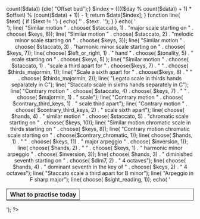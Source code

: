 <?php
$keys = array("A flat",  "A", "B flat", "B", "C",
"C sharp", "D", "E flat", "E", "F",
"F sharp", "G");

$thirds_majormin = array( "major", "minor");

$left_or_right = array( "Left", "Right");

$tonality = array( "major staccato", "harmonic minor staccato", "melodic minor staccato",
"major",          "harmonic minor",          "melodic minor");

$modality = array( "major", "harmonic minor", "melodic minor",
"major", "harmonic minor", "melodic minor");

$majormin = array( "major", "harmonic minor", "major", "harmonic minor");

$contrary_third_keys = array( "C", "C minor", "G", "G minor", "D", "D minor");

$contrary_chromatic = array( "A flat", "A sharp C sharp", "C", "C", "D", "F#", "F#", "G", "E", "A");

$inversion = array( "", "first inversion", "second inversion", "", "first inversion", "second inversion");

$dim7 = array( "A", "B", "C", "C sharp");

$dom7 = array( "C", "G", "D", "C", "G", "D");

$staccato = array( "", "staccato ", "", "staccato ", "", "staccato ");

$sight_reading = array( "", "Sight reading", "", "", "Sight reading", "");

$hands = array( "Left hand", "Right hand", "Hands together", "Hands together");

$day = intval(time() / (24 * 60 * 60));

function choose( $data, $offset)
{
global $day;
if ($offset > count($data)) {die( "Offset bad");}
$index = (((($day % count($data)) + 1) * $offset) % (count($data) + 1)) - 1;
return $data[$index];
}

function line( $text) {
if ($text != '') {
echo( '<TR><TD>' . $text . '</TD></TR>');
}
}

echo( '<CENTER><TABLE BORDER="1"><TR><TH>What to practise today</TH></TR>');

line( "Similar motion " . choose( $staccato, 1) . "major scale starting on " . choose( $keys, 8));

line( "Similar motion " . choose( $staccato, 2) . "melodic minor scale starting on " . choose( $keys, 3));

line( "Similar motion " . choose( $staccato, 3) . "harmonic minor scale starting on " . choose( $keys, 7));

line( choose( $left_or_right, 1) . " hand " . choose( $tonality, 5) . " scale starting on " . choose( $keys, 5) );

line( "Similar motion " . choose( $staccato, 1) . "scale a third apart for " . choose($keys, 7) . " " . choose( $thirds_majormin, 1));

line( "Scale a sixth apart for " . choose($keys, 8) . " " . choose( $thirds_majormin, 2));

line( "Legato scale in thirds hands separately in C");

line( "Staccato scale in sixths hands separately in C");

line( "Contrary motion " . choose( $staccato, 4) . choose( $keys, 7) . " " . choose( $majormin, 1) . " scale");

line( "Contrary motion " . choose( $contrary_third_keys, 1) . " scale third apart");

line( "Contrary motion " . choose( $contrary_third_keys, 2) . " scale sixth apart");

line( choose( $hands, 4) . " similar motion " . choose( $staccato, 5) . "chromatic scale starting on " . choose( $keys, 10));

line( "Similar motion chromatic scale in thirds starting on " . choose( $keys, 8));

line( "Contrary motion chromatic scale starting on " . choose($contrary_chromatic, 1));

line( choose( $hands, 1) . " " . choose( $keys, 11) . " major arpeggio " . choose( $inversion, 1));

line( choose( $hands, 2) . " " . choose( $keys, 1) . " harmonic minor arpeggio " . choose( $inversion, 3));

line( choose( $hands, 3) . " diminished seventh starting on " . choose( $dim7, 2) . " 4 octaves");

line( choose( $hands, 4) . " dominant seventh in the key of " . choose( $keys, 2) . " 4 octaves");

line( "Staccato scale a third apart for B minor");

line( "Arpeggio in F sharp major");

line( choose( $sight_reading, 1));

echo( '</TABLE></CENTER>');
?>
